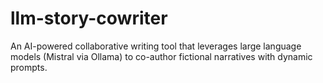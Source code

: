 # llm-story-cowriter
An AI-powered collaborative writing tool that leverages large language models (Mistral via Ollama) to co-author fictional narratives with dynamic prompts.
